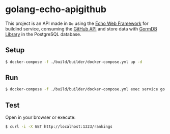 # golang-echo-apigithub

This project is an API made in `Go` using the [Echo Web Framework](https://echo.labstack.com/) for buildind service, consuming the [GitHub API](https://docs.github.com/en/rest) and store data with [GormDB Library](https://gorm.io/) in the PostgreSQL database.

## Setup

```bash
$ docker-compose -f ./build/builder/docker-compose.yml up -d
```

## Run

```bash
$ docker-compose -f ./build/builder/docker-compose.yml exec service go run ./cmd/golang-echo-apigithub/main.go
```

## Test

Open in your browser or execute:
```bash
$ curl -i -X GET http://localhost:1323/rankings
```
